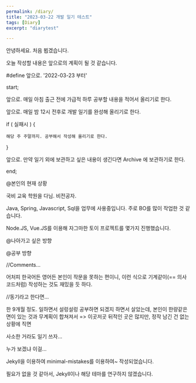 ```yaml
---
permalink: /diary/
title: "2023-03-22 개발 일기 테스트"
tags: [Diary]
excerpt: "diarytest"

---
```


안녕하세요. 처음 뵙겠습니다.

오늘 작성할 내용은 앞으로의 계획이 될 것 같습니다.

#define 앞으로. '2022-03-23 부터'

start;

앞으로. 매일 아침 출근 전에 가급적 하루 공부할 내용을 적어서 올리기로 한다.  

앞으로. 매일 밤 12시 전후로 개발 일기를 완성해 올리기로 한다.  

if ( 실패시 ) {  

    해당 주 주말까지. 공부해서 작성해 올리기로 한다.  

}  

앞으로. 만약 일기 외에 보관하고 싶은 내용이 생긴다면 Archive 에 보관하기로 한다.  

end;

@본인의 현재 상황  

국비 교육 학원을 다님. 비전공자.  

Java, Spring, Javascript, Sql을 업무에 사용중입니다. 주로 BO를 많이 작업한 것 같습니다.  

Node.JS, Vue.JS를 이용해 자그마한 토이 프로젝트를 몇가지 진행했습니다.  

@나아가고 싶은 방향  


@공부 방향  


//Comments...  

어처피 한국어든 영어든 본인이 작문을 못하는 편이니, 이런 식으로 기계같이(== 의사코드처럼) 작성하는 것도 재밌을 듯 하다.  

//동기라고 한다면...  

한 9개월 정도. 일하면서 설렁설렁 공부하면 되겠지 하면서 살았는데, 본인이 한량같은 면이 있는 것과 무계획이 합쳐져서 => 이곳저곳 뒤적인 곳은 많지만, 정작 남긴 건 없는 상황에 직면  

사소한 거라도 일기 쓰자...  

누가 보겠냐 이걸...  

Jekyll을 이용하여 minimal-mistakes를 이용하여~ 작성되었습니다.    

필요가 없을 것 같아서, Jekyll이나 해당 테마를 연구하지 않겠습니다.   
   
